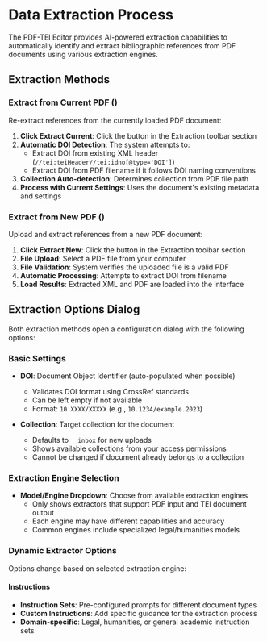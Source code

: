 # Data Extraction Process

The PDF-TEI Editor provides AI-powered extraction capabilities to automatically identify and extract bibliographic references from PDF documents using various extraction engines.

## Extraction Methods

### Extract from Current PDF (<sl-icon name="clipboard2-plus"></sl-icon>)
Re-extract references from the currently loaded PDF document:

1. **Click Extract Current**: Click the <sl-icon name="clipboard2-plus"></sl-icon> button in the Extraction toolbar section
2. **Automatic DOI Detection**: The system attempts to:
   - Extract DOI from existing XML header (`//tei:teiHeader//tei:idno[@type='DOI']`)
   - Extract DOI from PDF filename if it follows DOI naming conventions
3. **Collection Auto-detection**: Determines collection from PDF file path
4. **Process with Current Settings**: Uses the document's existing metadata and settings

### Extract from New PDF (<sl-icon name="filetype-pdf"></sl-icon>)
Upload and extract references from a new PDF document:

1. **Click Extract New**: Click the <sl-icon name="filetype-pdf"></sl-icon> button in the Extraction toolbar section  
2. **File Upload**: Select a PDF file from your computer
3. **File Validation**: System verifies the uploaded file is a valid PDF
4. **Automatic Processing**: Attempts to extract DOI from filename
5. **Load Results**: Extracted XML and PDF are loaded into the interface

## Extraction Options Dialog

Both extraction methods open a configuration dialog with the following options:

### Basic Settings
- **DOI**: Document Object Identifier (auto-populated when possible)
  - Validates DOI format using CrossRef standards
  - Can be left empty if not available
  - Format: `10.XXXX/XXXXX` (e.g., `10.1234/example.2023`)

- **Collection**: Target collection for the document
  - Defaults to `__inbox` for new uploads
  - Shows available collections from your access permissions
  - Cannot be changed if document already belongs to a collection

### Extraction Engine Selection
- **Model/Engine Dropdown**: Choose from available extraction engines
  - Only shows extractors that support PDF input and TEI document output
  - Each engine may have different capabilities and accuracy
  - Common engines include specialized legal/humanities models

### Dynamic Extractor Options
Options change based on selected extraction engine:

#### Instructions
- **Instruction Sets**: Pre-configured prompts for different document types
- **Custom Instructions**: Add specific guidance for the extraction process
- **Domain-specific**: Legal, humanities, or general academic instruction sets
